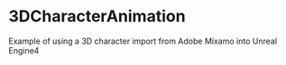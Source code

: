 # 3DCharacterAnimation
Example of using a 3D character import from Adobe Mixamo into Unreal Engine4

